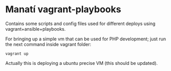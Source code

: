 Manatí vagrant-playbooks
========================

Contains some scripts and config files used for different deploys using vagrant+ansible+playbooks.

For bringing up a simple vm that can be used for PHP development; just run the next command inside vagrant folder:

    vagrant up

Actually this is deploying a ubuntu precise VM (this should be updated).
